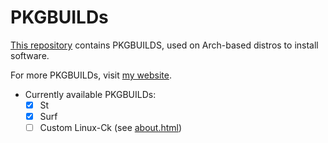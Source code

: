 # PKGBUILDs

[This repository](https://github.com/GoDzM4TT3O/pkgbuilds) contains PKGBUILDS, used on Arch-based distros to install software.

For more PKGBUILDs, visit [my website](https://godzm4tt3o.js.org/aur.html).

+ Currently available PKGBUILDs:
	- [x] St
	- [x] Surf
	- [ ] Custom Linux-Ck (see [about.html](https://godzm4tt3o.js.org/about.html#kconfig))
